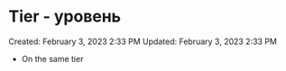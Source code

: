 # Tier - уровень

Created: February 3, 2023 2:33 PM
Updated: February 3, 2023 2:33 PM

- On the same tier